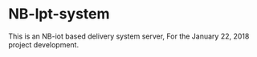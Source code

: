 # NB-lpt-system
This is an NB-iot based delivery system server, For the January 22, 2018 project development.
